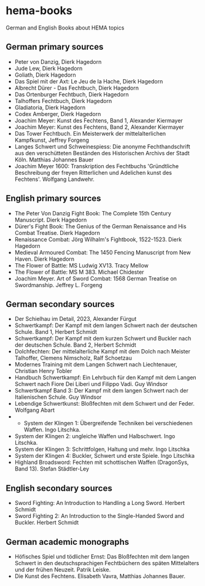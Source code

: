 # hema-books
German and English Books about HEMA topics

## German primary sources
- Peter von Danzig, Dierk Hagedorn
- Jude Lew, Dierk Hagedorn
- Goliath, Dierk Hagedorn
- Das Spiel mit der Axt: Le Jeu de la Hache, Dierk Hagedorn
- Albrecht Dürer - Das Fechtbuch, Dierk Hagedorn
- Das Ortenburger Fechtbuch, Dierk Hagedorn
- Talhoffers Fechtbuch, Dierk Hagedorn
- Gladiatoria, Dierk Hagedorn
- Codex Amberger, Dierk Hagedorn
- Joachim Meyer: Kunst des Fechtens, Band 1, Alexander Kiermayer
- Joachim Meyer: Kunst des Fechtens, Band 2, Alexander Kiermayer
- Das Tower Fechtbuch. Ein Meisterwerk der mittelalterlichen Kampfkunst, Jeffrey Forgeng
- Langes Schwert und Schweinespiess: Die anonyme Fechthandschrift aus den verschütteten Beständen des Historischen Archivs der Stadt Köln. Matthias Johannes Bauer
- Joachim Meyer 1600: Transkription des Fechtbuchs 'Gründtliche Beschreibung der freyen Ritterlichen und Adelichen kunst des Fechtens'. Wolfgang Landwehr.

## English primary sources
- The Peter Von Danzig Fight Book: The Complete 15th Century Manuscript. Dierk Hagedorn
- Dürer's Fight Book: The Genius of the German Renaissance and His Combat Treatise. Dierk Hagedorn
- Renaissance Combat: Jörg Wilhalm's Fightbook, 1522-1523. Dierk Hagedorn
- Medieval Armoured Combat: The 1450 Fencing Manuscript from New Haven. Dierk Hagedorn
- The Flower of Battle: MS Ludwig XV13. Tracy Mellow
- The Flower of Battle: MS M 383. Michael Chidester
- Joachim Meyer. Art of Sword Combat: 1568 German Treatise on Swordmanship. Jeffrey L. Forgeng

## German secondary sources
- Der Schielhau im Detail, 2023, Alexander Fürgut
- Schwertkampf: Der Kampf mit dem langen Schwert nach der deutschen Schule. Band 1, Herbert Schmidt
- Schwertkampf: Der Kampf mit dem kurzen Schwert und Buckler nach der deutschen Schule. Band 2, Herbert Schmidt
- Dolchfechten: Der mittelalterliche Kampf mit dem Dolch nach Meister Talhoffer, Clemens Nimscholz, Ralf Schoetzau
- Modernes Training mit dem Langen Schwert nach Liechtenauer, Christian Henry Tobler
- Handbuch Schwertkampf: Ein Lehrbuch für den Kampf mit dem Langen Schwert nach Fiore Dei Liberi und Filippo Vadi. Guy Windsor
- Schwertkampf Band 3: Der Kampf mit dem langen Schwert nach der Italienischen Schule. Guy Windsor
- Lebendige Schwertkunst: Bloßfechten mit dem Schwert und der Feder. Wolfgang Abart
- - System der Klingen 1: Übergreifende Techniken bei verschiedenen Waffen. Ingo Litschka.
- System der Klingen 2: ungleiche Waffen und Halbschwert. Ingo Litschka.
- System der Klingen 3: Schrittfolgen, Haltung und mehr. Ingo Litschka
- System der Klingen 4: Buckler, Schwert und erste Spiele. Ingo Litschka
- Highland Broadsword: Fechten mit schottischen Waffen (DragonSys, Band 13). Stefan Städtler-Ley

## English secondary sources
- Sword Fighting: An Introduction to Handling a Long Sword. Herbert Schmidt
- Sword Fighting 2: An Introduction to the Single-Handed Sword and Buckler. Herbert Schmidt

## German academic monographs
- Höfisches Spiel und tödlicher Ernst: Das Bloßfechten mit dem langen Schwert in den deutschsprachigen Fechtbüchern des späten Mittelalters und der frühen Neuzeit. Patrik Leiske.
- Die Kunst des Fechtens. Elisabeth Vavra, Matthias Johannes Bauer.
